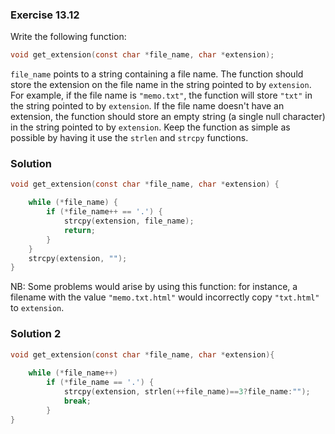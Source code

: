 ### Exercise 13.12
Write the following function:

```c
void get_extension(const char *file_name, char *extension);
```

`file_name` points to a string containing a file name. The function should store
the extension on the file name in the string pointed to by `extension`. For
example, if the file name is `"memo.txt"`, the function will store `"txt"` in
the string pointed to by `extension`. If the file name doesn't have an
extension, the function should store an empty string (a single null character)
in the string pointed to by `extension`. Keep the function as simple as possible
by having it use the `strlen` and `strcpy` functions.

### Solution

```c
void get_extension(const char *file_name, char *extension) {

    while (*file_name) {
        if (*file_name++ == '.') {
            strcpy(extension, file_name);
            return;
        }
    }
    strcpy(extension, "");
}
```

NB: Some problems would arise by using this function: for instance, a filename
with the value `"memo.txt.html"` would incorrectly copy `"txt.html"` to
`extension`.

### Solution 2
```c
void get_extension(const char *file_name, char *extension){
    
    while (*file_name++)
        if (*file_name == '.') {
            strcpy(extension, strlen(++file_name)==3?file_name:"");
            break;
        }
}
```
